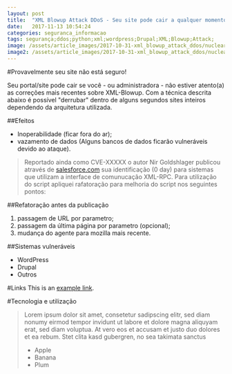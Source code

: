 ```yaml
---
layout: post
title:  "XML Blowup Attack DDoS - Seu site pode cair a qualquer momento!"
date:   2017-11-13 10:54:24
categories: seguranca_informacao
tags: segurança;ddos;python;xml;wordpress;Drupal;XML;Blowup;Attack;
image: /assets/article_images/2017-10-31-xml_blowup_attack_ddos/nuclear-explosion-radius-statistics.jpg
image2: /assets/article_images/2017-10-31-xml_blowup_attack_ddos/nuclear-explosion-radius-statistics-mobile2.jpg
---
```

#Provavelmente seu site não está seguro!

Seu portal/site pode cair se você - ou administradora - não estiver atento(a) as correções mais recentes sobre XML-Blowup. Com a técnica descrita abaixo é possível "derrubar" dentro de alguns segundos sites inteiros dependendo da arquitetura utilizada. 

##Efeitos
- Inoperabilidade (ficar fora do ar);
- vazamento de dados (Alguns bancos de dados ficarão vulneráveis devido ao ataque).

>Reportado ainda como CVE-XXXXX o autor Nir Goldshlager publicou através de [salesforce.com](http://salesforce.com  "Salesforce.com ") sua identificação (0 day) para sistemas que utilizam a interface de comunucação XML-RPC. Para utilização do script apliquei rafatoração para melhoria do script nos seguintes pontos: 

##Refatoração antes da publicação
1. passagem de URL por parametro;
2. passagem da última página por parametro (opcional); 
3. mudança do agente para mozilla mais recente.

##Sistemas vulneráveis
- WordPress
- Drupal
- Outros

#Links
This is an [example link](http://example.com/ "With a Title").

#Tecnologia e utilização 
>Lorem ipsum dolor sit amet, consetetur sadipscing elitr, sed diam nonumy eirmod tempor invidunt ut labore et dolore magna aliquyam erat, sed diam voluptua. At vero eos et accusam et justo duo dolores et ea rebum. Stet clita kasd gubergren, no sea takimata sanctus
>
> - Apple
> - Banana
> - Plum
